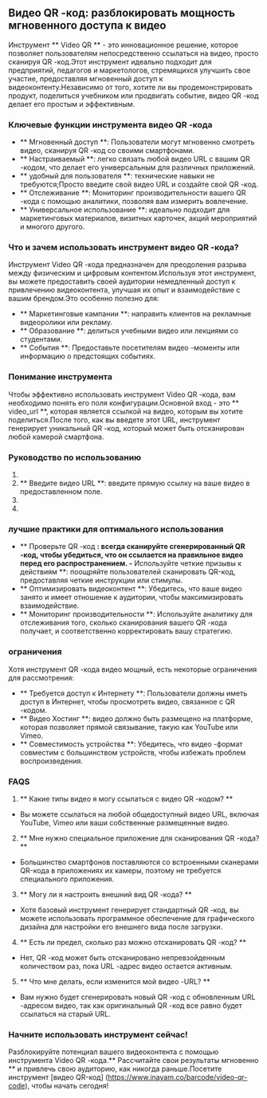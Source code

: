 ## Видео QR -код: разблокировать мощность мгновенного доступа к видео

Инструмент ** Video QR ** - это инновационное решение, которое позволяет пользователям непосредственно ссылаться на видео, просто сканируя QR -код.Этот инструмент идеально подходит для предприятий, педагогов и маркетологов, стремящихся улучшить свое участие, предоставляя мгновенный доступ к видеоконтенту.Независимо от того, хотите ли вы продемонстрировать продукт, поделиться учебником или продвигать событие, видео QR -код делает его простым и эффективным.

### Ключевые функции инструмента видео QR -кода

- ** Мгновенный доступ **: Пользователи могут мгновенно смотреть видео, сканируя QR -код со своими смартфонами.
- ** Настраиваемый **: легко связать любой видео URL с вашим QR -кодом, что делает его универсальным для различных приложений.
- ** удобный для пользователя **: технические навыки не требуются;Просто введите свой видео URL и создайте свой QR -код.
- ** Отслеживание **: Мониторинг производительности вашего QR -кода с помощью аналитики, позволяя вам измерить вовлечение.
- ** Универсальное использование **: идеально подходит для маркетинговых материалов, визитных карточек, акций мероприятий и многого другого.

### Что и зачем использовать инструмент видео QR -кода?

Инструмент Video QR -кода предназначен для преодоления разрыва между физическим и цифровым контентом.Используя этот инструмент, вы можете предоставить своей аудитории немедленный доступ к привлечению видеоконтента, улучшая их опыт и взаимодействие с вашим брендом.Это особенно полезно для:

- ** Маркетинговые кампании **: направить клиентов на рекламные видеоролики или рекламу.
- ** Образование **: делиться учебными видео или лекциями со студентами.
- ** События **: Предоставьте посетителям видео -моменты или информацию о предстоящих событиях.

### Понимание инструмента

Чтобы эффективно использовать инструмент Video QR -кода, вам необходимо понять его поля конфигурации.Основной вход - это ** video_url **, которая является ссылкой на видео, которым вы хотите поделиться.После того, как вы введете этот URL, инструмент генерирует уникальный QR -код, который может быть отсканирован любой камерой смартфона.

### Руководство по использованию

1.
2. ** Введите видео URL **: введите прямую ссылку на ваше видео в предоставленном поле.
3.
4.

### лучшие практики для оптимального использования

- ** Проверьте QR -код **: всегда сканируйте сгенерированный QR -код, чтобы убедиться, что он ссылается на правильное видео перед его распространением.
-** Используйте четкие призывы к действиям **: поощряйте пользователей сканировать QR-код, предоставляя четкие инструкции или стимулы.
- ** Оптимизировать видеоконтент **: Убедитесь, что ваше видео занято и имеет отношение к аудитории, чтобы максимизировать взаимодействие.
- ** Мониторинг производительности **: Используйте аналитику для отслеживания того, сколько сканирования вашего QR -кода получает, и соответственно корректировать вашу стратегию.

### ограничения

Хотя инструмент QR -кода видео мощный, есть некоторые ограничения для рассмотрения:
- ** Требуется доступ к Интернету **: Пользователи должны иметь доступ в Интернет, чтобы просмотреть видео, связанное с QR -кодом.
- ** Видео Хостинг **: видео должно быть размещено на платформе, которая позволяет прямой связывание, такую ​​как YouTube или Vimeo.
- ** Совместимость устройства **: Убедитесь, что видео -формат совместим с большинством устройств, чтобы избежать проблем воспроизведения.

### FAQS

1. ** Какие типы видео я могу ссылаться с видео QR -кодом? **
- Вы можете ссылаться на любой общедоступный видео URL, включая YouTube, Vimeo или ваши собственные размещенные видео.

2. ** Мне нужно специальное приложение для сканирования QR -кода? **
- Большинство смартфонов поставляются со встроенными сканерами QR-кода в приложениях их камеры, поэтому не требуется специального приложения.

3. ** Могу ли я настроить внешний вид QR -кода? **
- Хотя базовый инструмент генерирует стандартный QR -код, вы можете использовать программное обеспечение для графического дизайна для настройки его внешнего вида после загрузки.

4. ** Есть ли предел, сколько раз можно отсканировать QR -код? **
- Нет, QR -код может быть отсканировано непревзойденным количеством раз, пока URL -адрес видео остается активным.

5. ** Что мне делать, если изменится мой видео -URL? **
- Вам нужно будет сгенерировать новый QR -код с обновленным URL -адресом видео, так как оригинальный QR -код все равно будет ссылаться на старый URL.

### Начните использовать инструмент сейчас!

Разблокируйте потенциал вашего видеоконтента с помощью инструмента Video QR -кода.** Рассчитайте свои результаты мгновенно ** и привлечь свою аудиторию, как никогда раньше.Посетите инструмент [видео QR-код] (https://www.inayam.co/barcode/video-qr-code), чтобы начать сегодня!